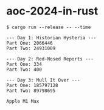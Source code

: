 # aoc-2024-in-rust

```text
$ cargo run --release -- --time

--- Day 1: Historian Hysteria ---
Part One: 2066446
Part Two: 24931009

--- Day 2: Red-Nosed Reports ---
Part One: 334
Part Two: 400

--- Day 3: Mull It Over ---
Part One: 185797128
Part Two: 89798695
```

`Apple M1 Max`
